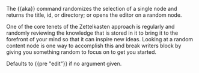 The {{aka}} command randomizes the selection of a single node and returns the title, id, or directory; or opens the editor on a random node.

One of the core tenets of the Zettelkasten approach is regularly and randomly reviewing the knowledge that is stored in it to bring it to the forefront of your mind so that it can inspire new ideas. Looking at a random content node is one way to accomplish this and break writers block by giving you something random to focus on to get you started.

Defaults to {{pre "edit"}} if no argument given.
